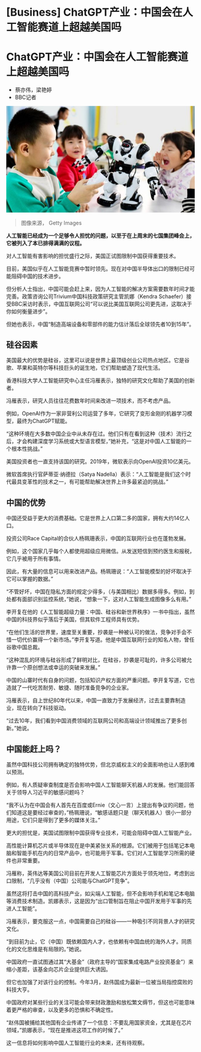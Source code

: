 # [Business] ChatGPT产业：中国会在人工智能赛道上超越美国吗

#  ChatGPT产业：中国会在人工智能赛道上超越美国吗

  * 蔡亦伟，梁艳婷 
  * BBC记者 


![Kindergarten children interact with robots in Hohhot, Inner Mongolia, China.](_129327697_gettyimages-1248931741.jpg)

> 图像来源，  Getty Images

**人工智能已经成为一个足够令人担忧的问题，以至于在上周末的七国集团峰会上，它被列入了本已排得满满的议程。**

对人工智能有害影响的担忧盛行之际，美国正试图限制中国获得重要技术。

目前，美国似乎在人工智能竞赛中暂时领先。现在对中国半导体出口的限制已经可能阻碍中国的技术进步。

但分析人士指出，中国可能会赶上来，因为人工智能的解决方案需要数年时间才能完善。政策咨询公司Trivium中国科技政策研究主管凯娜（Kendra Schaefer）接受BBC采访时表示，中国互联网公司“可以说比美国互联网公司更先进，这取决于你如何衡量进步”。

但她也表示，中国“制造高端设备和零部件的能力估计落后全球领先者10到15年”。

##  硅谷因素

美国最大的优势是硅谷，这里可以说是世界上最顶级创业公司热点地区。它是谷歌、苹果和英特尔等科技巨头的诞生地，它们帮助塑造了现代生活。

香港科技大学人工智能研究中心主任冯雁表示，独特的研究文化帮助了美国的创新者。

冯雁表示，研究人员往往花费数年时间来改进一项技术，而不考虑产品。

例如，OpenAI作为一家非营利公司运营了多年，它研究了变形金刚的机器学习模型，最终为ChatGPT赋能。

“这种环境在大多数中国企业中从未存在过。他们只有在看到这种（技术）流行之后，才会构建深度学习系统或大型语言模型，”她补充，“这是对中国人工智能的一个根本性挑战。”

美国投资者也一直支持该国的研究。2019年，微软表示向OpenAI投资10亿美元。

微软首席执行官萨蒂亚·纳德拉（Satya Nadella）表示：“人工智能是我们这个时代最具变革性的技术之一，有可能帮助解决世界上许多最紧迫的挑战。”

##  中国的优势

中国还受益于更大的消费基础。它是世界上人口第二多的国家，拥有大约14亿人口。

投资公司Race Capital的合伙人杨珮珊表示，中国的互联网行业也在蓬勃发展。

例如，这个国家几乎每个人都使用超级应用微信。从发送短信到预约医生和报税，它几乎被用于所有事情。

因此，有大量的信息可以用来改进产品。杨珮珊说：“人工智能模型的好坏取决于它可以掌握的数据。”

“不管好坏，中国在隐私方面的规定少得多，（与美国相比）数据多得多。例如，到处都有面部识别监控系统，”她说，“想象一下，这对人工智能生成图像多么有用。”

李开复在他的《人工智能超级力量：中国、硅谷和新世界秩序》一书中指出，虽然中国的科技界似乎落后于美国，但其软件工程师具有优势。

“在他们生活的世界里，速度至关重要，抄袭是一种被认可的做法，竞争对手会不惜一切代价赢得一个新市场。”李开复写道。他是中国互联网行业的知名人物，曾任谷歌中国总裁。

“这种混乱的环境与硅谷形成了鲜明对比，在硅谷，抄袭是可耻的，许多公司被允许靠一个原创想法或幸运的突破来发展。”

中国的山寨时代有自身的问题，包括知识产权方面的严重问题。李开复写道，它也造就了一代吃苦耐劳、敏捷、随时准备竞争的企业家。

冯雁表示，自上世纪80年代以来，中国一直致力于发展经济，过去主要靠制造业，现在转向了科技驱动。

“过去10年，我们看到中国消费领域的互联网公司和高端设计领域推出了更多创新。”她说。

##  中国能赶上吗？

虽然中国科技公司拥有确定的独特优势，但北京威权主义的全面影响也让人感到难以预测。

例如，有人质疑审查制度是否会影响中国人工智能聊天机器人的发展。他们能回答关于领导人习近平的敏感问题吗？

“我不认为在中国会有人首先在百度或Ernie（文心一言）上提出有争议的问题，他们知道这是要经过审查的，”杨珮珊说，“敏感话题只是（聊天机器人）很小一部分用途，它们只是得到了更多的媒体关注。”

更大的担忧是，美国试图限制中国获得专业技术，可能会阻碍中国人工智能产业。

高性能计算机芯片或半导体现在是中美紧张关系的根源。它们被用于包括笔记本电脑和智能手机在内的日常产品中，也可能用于军事。它们对人工智能学习所需的硬件也非常重要。

冯雁称，英伟达等美国公司目前在开发人工智能芯片方面处于领先地位，考虑到出口限制，“几乎没有（中国）公司能与ChatGPT竞争”。

虽然这将打击中国的高科技产业，如尖端人工智能，但不会影响手机和笔记本电脑等消费技术制造。凯娜表示，这是因为“出口管制旨在阻止中国开发用于军事的先进人工智能”。

冯雁表示，要克服这一点，中国需要自己的硅谷——一种吸引不同背景人才的研究文化。

“到目前为止，它（中国）既依赖国内人才，也依赖有中国血统的海外人才。同质化的文化思维是有局限的。”她说。

中国政府一直试图通过其“大基金”（政府主导的“国家集成电路产业投资基金”）来缩小差距，该基金向芯片企业提供巨大诱因。

但它也加强了对该行业的控制。今年3月，赵伟国成为最新一位被当局指控腐败的科技大亨。

中国政府对某些行业的关注可能会带来财政激励和放松繁文缛节，但这也可能意味着更严格的审查，以及更多的恐惧和不确定性。

“赵伟国被捕给其他国有企业传递了一个信息：不要乱用国家资金，尤其是在芯片领域，”凯娜表示，“现在是推进这项工作的时候了。”

这一信息将如何影响中国人工智能行业的未来，还有待观察。


